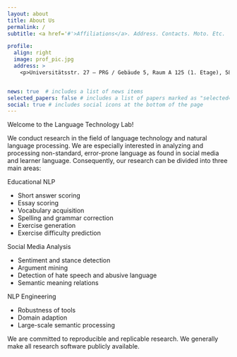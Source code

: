 ```yaml
---
layout: about
title: About Us
permalink: /
subtitle: <a href='#'>Affiliations</a>. Address. Contacts. Moto. Etc.

profile:
  align: right
  image: prof_pic.jpg
  address: >
    <p>Universitätsstr. 27 – PRG / Gebäude 5, Raum A 125 (1. Etage), 58097 Hagen</p>


news: true  # includes a list of news items
selected_papers: false # includes a list of papers marked as "selected={true}"
social: true # includes social icons at the bottom of the page
---
```


Welcome to the Language Technology Lab!


We conduct research in the field of language technology and natural language processing.
We are especially interested in analyzing and processing non-standard, error-prone language as found in social media and learner language.
Consequently, our research can be divided into three main areas:

Educational NLP

* Short answer scoring
* Essay scoring
* Vocabulary acquisition
* Spelling and grammar correction
* Exercise generation
* Exercise difficulty prediction

Social Media Analysis

* Sentiment and stance detection
* Argument mining
* Detection of hate speech and abusive language
* Semantic meaning relations

NLP Engineering

* Robustness of tools
* Domain adaption
* Large-scale semantic processing

We are committed to reproducible and replicable research. We generally make all research software publicly available. 